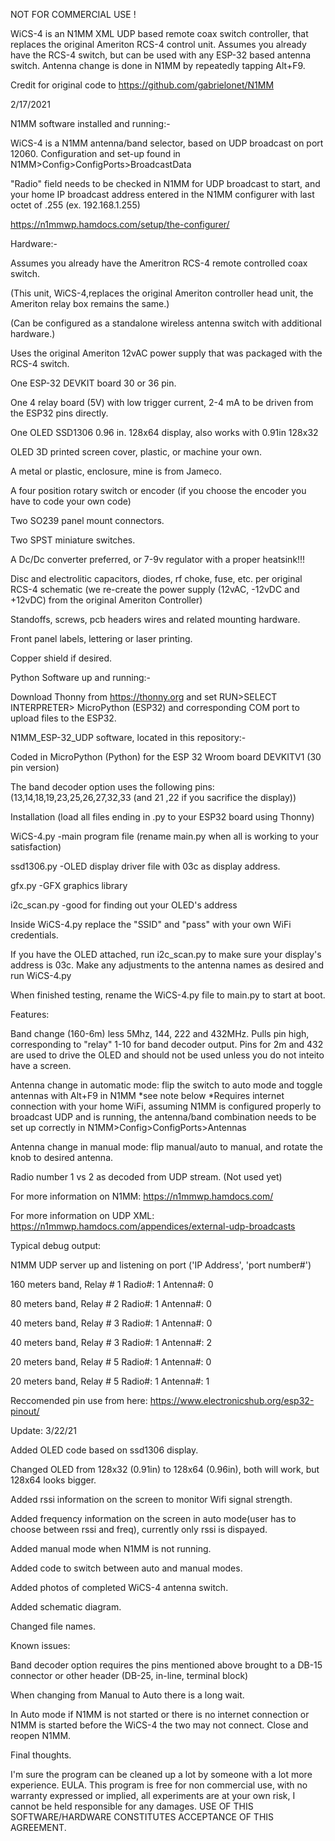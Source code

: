 NOT FOR COMMERCIAL USE !

WiCS-4 is an N1MM XML UDP based remote coax switch controller, that replaces the original Ameriton RCS-4 control unit. Assumes you already have the RCS-4 switch, but can be used with any ESP-32 based antenna switch.
Antenna change is done in N1MM by repeatedly tapping Alt+F9.

Credit for original code to https://github.com/gabrielonet/N1MM

2/17/2021


N1MM software installed and running:-

WiCS-4 is a N1MM antenna/band selector, based on UDP broadcast on port 12060.
Configuration and set-up found in N1MM>Config>ConfigPorts>BroadcastData

"Radio" field needs to be checked in N1MM for UDP broadcast to start, and your home IP broadcast address entered in the N1MM configurer with last octet of .255 (ex. 192.168.1.255)

https://n1mmwp.hamdocs.com/setup/the-configurer/


Hardware:-

Assumes you already have the Ameritron RCS-4 remote controlled coax switch.

(This unit, WiCS-4,replaces the original Ameriton controller head unit, the Ameriton relay box remains the same.)

(Can be configured as a standalone wireless antenna switch with additional hardware.)

Uses the original Ameriton 12vAC power supply that was packaged with the RCS-4 switch.

One ESP-32 DEVKIT board 30 or 36 pin.

One 4 relay board (5V) with low trigger current, 2-4 mA to be driven from the ESP32 pins directly.

One OLED SSD1306 0.96 in. 128x64 display, also works with 0.91in 128x32

OLED 3D printed screen cover, plastic, or machine your own.

A metal or plastic, enclosure, mine is from Jameco.

A four position rotary switch or encoder (if you choose the encoder you have to code your own code)

Two SO239 panel mount connectors.

Two SPST miniature switches.

A Dc/Dc converter preferred,  or 7-9v regulator with a proper heatsink!!! 

Disc and electrolitic capacitors, diodes, rf choke, fuse, etc. per original RCS-4 schematic (we re-create the power supply (12vAC, -12vDC and +12vDC) from the original Ameriton 
Controller)

Standoffs, screws, pcb headers wires and related mounting hardware.

Front panel labels, lettering or laser printing.

Copper shield if desired.



Python Software up and running:-

Download Thonny from https://thonny.org and set RUN>SELECT INTERPRETER> MicroPython (ESP32) and corresponding COM port to upload files to the ESP32.



N1MM_ESP-32_UDP software, located in this repository:-

Coded in MicroPython (Python) for the ESP 32 Wroom board DEVKITV1 (30 pin version) 

The band decoder option uses the following pins:
(13,14,18,19,23,25,26,27,32,33 (and 21 ,22 if you sacrifice the display))


Installation (load all files ending in .py to your ESP32 board using Thonny)

WiCS-4.py   -main program file (rename main.py when all is working to your satisfaction)

ssd1306.py  -OLED display driver file with 03c as display address.

gfx.py      -GFX graphics library

i2c_scan.py    -good for finding out your OLED's address

Inside WiCS-4.py replace the "SSID" and "pass" with your own WiFi credentials.

If you have the OLED attached, run i2c_scan.py to make sure your display's address is 03c.
Make any adjustments to the antenna names as desired and run WiCS-4.py

When finished testing, rename the WiCS-4.py file to main.py to start at boot.


Features: 

Band change (160-6m) less 5Mhz, 144, 222 and 432MHz. Pulls pin high, corresponding to "relay" 1-10 for band decoder output.
Pins for 2m and 432 are used to drive the OLED and should not be used unless you do not inteito have a screen.

Antenna change in automatic mode: flip the switch to auto mode and toggle antennas with Alt+F9 in N1MM *see note below
*Requires internet connection with your home WiFi, assuming N1MM is configured properly to broadcast UDP and is running, the antenna/band combination needs to be set up correctly in N1MM>Config>ConfigPorts>Antennas

Antenna change in manual mode: flip manual/auto to manual, and rotate the knob to desired antenna. 

Radio number 1 vs 2 as decoded from UDP stream. (Not used yet)


For more information on N1MM:  https://n1mmwp.hamdocs.com/

For more information on UDP XML: https://n1mmwp.hamdocs.com/appendices/external-udp-broadcasts


Typical debug output:

N1MM UDP server up and listening on port ('IP Address', 'port number#')

160 meters band, Relay # 1 Radio#: 1 Antenna#: 0

 80 meters band, Relay # 2 Radio#: 1 Antenna#: 0
 
 40 meters band, Relay # 3 Radio#: 1 Antenna#: 0
 
 40 meters band, Relay # 3 Radio#: 1 Antenna#: 2
 
 20 meters band, Relay # 5 Radio#: 1 Antenna#: 0
 
 20 meters band, Relay # 5 Radio#: 1 Antenna#: 1



Reccomended pin use from here: https://www.electronicshub.org/esp32-pinout/



Update: 3/22/21

Added OLED code based on ssd1306 display.

Changed OLED from 128x32 (0.91in) to 128x64 (0.96in), both will work, but 128x64 looks bigger.

Added rssi information on the screen to monitor Wifi signal strength. 

Added frequency information on the screen in auto mode(user has to choose between rssi and freq), currently only rssi is dispayed.

Added manual mode when N1MM is not running.

Added code to switch between auto and manual modes.

Added photos of completed WiCS-4 antenna switch.

Added schematic diagram.

Changed file names.



Known issues:


Band decoder option requires the pins mentioned above brought to a DB-15 connector or other header (DB-25, in-line, terminal block)

When changing from Manual to Auto there is a long wait.

In Auto mode if N1MM is not started or there is no internet connection or N1MM is started before the WiCS-4 the two may not connect. Close and reopen N1MM.


Final thoughts.

I'm sure the program can be cleaned up a lot by someone with a lot more experience.
EULA. This program is free for non commercial use, with no warranty expressed or implied, all experiments are at your own risk, I cannot be held responsible for any damages. USE OF THIS SOFTWARE/HARDWARE CONSTITUTES ACCEPTANCE OF THIS AGREEMENT. 
